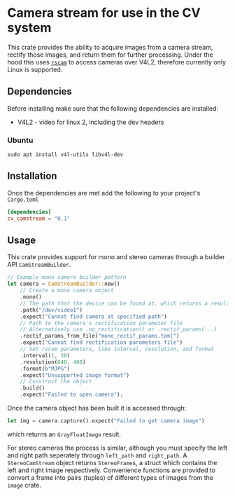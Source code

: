# Camera stream for use in the CV system

This crate provides the ability to acquire images from a camera stream, rectify those images, and return them for further processing.
Under the hood this uses [`rscam`](https://github.com/loyd/rscam) to access cameras over V4L2,
therefore currently only Linux is supported.

## Dependencies

Before installing make sure that the following dependencies are installed:

- V4L2 - video for linux 2, including the dev headers

### Ubuntu

```shell
sudo apt install v4l-utils libv4l-dev
```

## Installation

Once the dependencies are met add the following to your project's `Cargo.toml`

```toml
[dependencies]
cv_camstream = "0.1"
```

## Usage

This crate provides support for mono and stereo cameras through a builder API `CamStreamBuilder`.

```rust
// Example mono camera builder pattern
let camera = CamStreamBuilder::new()
    // Create a mono camera object
    .mono()
    // The path that the device can be found at, which returns a result
    .path("/dev/video1")
    .expect("Cannot find camera at specified path")
    // Path to the camera's rectification parameter file
    // Alternatively use .no_rectification() or .rectif_params(...)
    .rectif_params_from_file("mono_rectif_params.toml")
    .expect("Cannot find rectification parameters file")
    // Set rscam parameters, like interval, resolution, and format
    .interval(1, 30)
    .resolution(640, 480)
    .format(b"MJPG")
    .expect("Unsupported image format")
    // Construct the object
    .build()
    .expect("Failed to open camera");
```

Once the camera object has been built it is accessed through:

```rust
let img = camera.capture().expect("Failed to get camera image")
```

which returns an `GrayFloatImage` result.

For stereo cameras the process is similar, although you must specify the left and right path
seperately through `left_path` and `right_path`. A `StereoCamStream` object returns `StereoFrame`s,
a struct which contains the left and right image respectively. Convenience functions are provided
to convert a frame into pairs (tuples) of different types of images from the `image` crate.